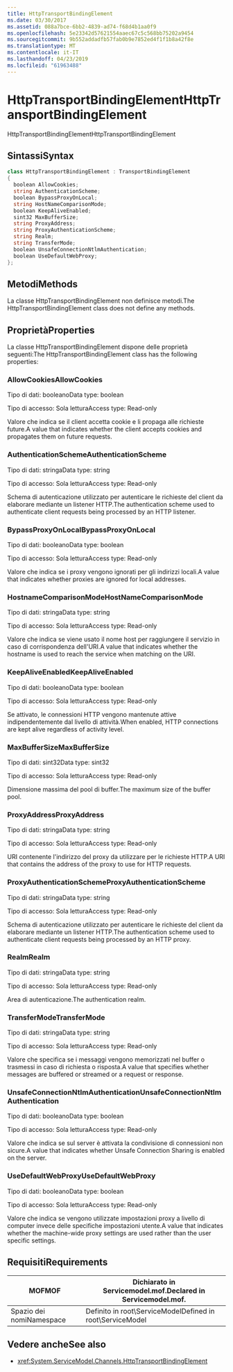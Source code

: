 ```yaml
---
title: HttpTransportBindingElement
ms.date: 03/30/2017
ms.assetid: 088a7bce-6bb2-4839-ad74-f68d4b1aa0f9
ms.openlocfilehash: 5e23342d57621554aaec67c5c568bb75202a9454
ms.sourcegitcommit: 9b552addadfb57fab0b9e7852ed4f1f1b8a42f8e
ms.translationtype: MT
ms.contentlocale: it-IT
ms.lasthandoff: 04/23/2019
ms.locfileid: "61963488"
---
```

# <a name="httptransportbindingelement"></a><span data-ttu-id="181c7-102">HttpTransportBindingElement</span><span class="sxs-lookup"><span data-stu-id="181c7-102">HttpTransportBindingElement</span></span>
<span data-ttu-id="181c7-103">HttpTransportBindingElement</span><span class="sxs-lookup"><span data-stu-id="181c7-103">HttpTransportBindingElement</span></span>  
  
## <a name="syntax"></a><span data-ttu-id="181c7-104">Sintassi</span><span class="sxs-lookup"><span data-stu-id="181c7-104">Syntax</span></span>  
  
```csharp
class HttpTransportBindingElement : TransportBindingElement  
{  
  boolean AllowCookies;  
  string AuthenticationScheme;  
  boolean BypassProxyOnLocal;  
  string HostNameComparisonMode;  
  boolean KeepAliveEnabled;  
  sint32 MaxBufferSize;  
  string ProxyAddress;  
  string ProxyAuthenticationScheme;  
  string Realm;  
  string TransferMode;  
  boolean UnsafeConnectionNtlmAuthentication;  
  boolean UseDefaultWebProxy;  
};  
```  
  
## <a name="methods"></a><span data-ttu-id="181c7-105">Metodi</span><span class="sxs-lookup"><span data-stu-id="181c7-105">Methods</span></span>  
 <span data-ttu-id="181c7-106">La classe HttpTransportBindingElement non definisce metodi.</span><span class="sxs-lookup"><span data-stu-id="181c7-106">The HttpTransportBindingElement class does not define any methods.</span></span>  
  
## <a name="properties"></a><span data-ttu-id="181c7-107">Proprietà</span><span class="sxs-lookup"><span data-stu-id="181c7-107">Properties</span></span>  
 <span data-ttu-id="181c7-108">La classe HttpTransportBindingElement dispone delle proprietà seguenti:</span><span class="sxs-lookup"><span data-stu-id="181c7-108">The HttpTransportBindingElement class has the following properties:</span></span>  
  
### <a name="allowcookies"></a><span data-ttu-id="181c7-109">AllowCookies</span><span class="sxs-lookup"><span data-stu-id="181c7-109">AllowCookies</span></span>  
 <span data-ttu-id="181c7-110">Tipo di dati: booleano</span><span class="sxs-lookup"><span data-stu-id="181c7-110">Data type: boolean</span></span>  
  
 <span data-ttu-id="181c7-111">Tipo di accesso: Sola lettura</span><span class="sxs-lookup"><span data-stu-id="181c7-111">Access type: Read-only</span></span>  
  
 <span data-ttu-id="181c7-112">Valore che indica se il client accetta cookie e li propaga alle richieste future.</span><span class="sxs-lookup"><span data-stu-id="181c7-112">A value that indicates whether the client accepts cookies and propagates them on future requests.</span></span>  
  
### <a name="authenticationscheme"></a><span data-ttu-id="181c7-113">AuthenticationScheme</span><span class="sxs-lookup"><span data-stu-id="181c7-113">AuthenticationScheme</span></span>  
 <span data-ttu-id="181c7-114">Tipo di dati: stringa</span><span class="sxs-lookup"><span data-stu-id="181c7-114">Data type: string</span></span>  
  
 <span data-ttu-id="181c7-115">Tipo di accesso: Sola lettura</span><span class="sxs-lookup"><span data-stu-id="181c7-115">Access type: Read-only</span></span>  
  
 <span data-ttu-id="181c7-116">Schema di autenticazione utilizzato per autenticare le richieste del client da elaborare mediante un listener HTTP.</span><span class="sxs-lookup"><span data-stu-id="181c7-116">The authentication scheme used to authenticate client requests being processed by an HTTP listener.</span></span>  
  
### <a name="bypassproxyonlocal"></a><span data-ttu-id="181c7-117">BypassProxyOnLocal</span><span class="sxs-lookup"><span data-stu-id="181c7-117">BypassProxyOnLocal</span></span>  
 <span data-ttu-id="181c7-118">Tipo di dati: booleano</span><span class="sxs-lookup"><span data-stu-id="181c7-118">Data type: boolean</span></span>  
  
 <span data-ttu-id="181c7-119">Tipo di accesso: Sola lettura</span><span class="sxs-lookup"><span data-stu-id="181c7-119">Access type: Read-only</span></span>  
  
 <span data-ttu-id="181c7-120">Valore che indica se i proxy vengono ignorati per gli indirizzi locali.</span><span class="sxs-lookup"><span data-stu-id="181c7-120">A value that indicates whether proxies are ignored for local addresses.</span></span>  
  
### <a name="hostnamecomparisonmode"></a><span data-ttu-id="181c7-121">HostnameComparisonMode</span><span class="sxs-lookup"><span data-stu-id="181c7-121">HostNameComparisonMode</span></span>  
 <span data-ttu-id="181c7-122">Tipo di dati: stringa</span><span class="sxs-lookup"><span data-stu-id="181c7-122">Data type: string</span></span>  
  
 <span data-ttu-id="181c7-123">Tipo di accesso: Sola lettura</span><span class="sxs-lookup"><span data-stu-id="181c7-123">Access type: Read-only</span></span>  
  
 <span data-ttu-id="181c7-124">Valore che indica se viene usato il nome host per raggiungere il servizio in caso di corrispondenza dell'URI.</span><span class="sxs-lookup"><span data-stu-id="181c7-124">A value that indicates whether the hostname is used to reach the service when matching on the URI.</span></span>  
  
### <a name="keepaliveenabled"></a><span data-ttu-id="181c7-125">KeepAliveEnabled</span><span class="sxs-lookup"><span data-stu-id="181c7-125">KeepAliveEnabled</span></span>  
 <span data-ttu-id="181c7-126">Tipo di dati: booleano</span><span class="sxs-lookup"><span data-stu-id="181c7-126">Data type: boolean</span></span>  
  
 <span data-ttu-id="181c7-127">Tipo di accesso: Sola lettura</span><span class="sxs-lookup"><span data-stu-id="181c7-127">Access type: Read-only</span></span>  
  
 <span data-ttu-id="181c7-128">Se attivato, le connessioni HTTP vengono mantenute attive indipendentemente dal livello di attività.</span><span class="sxs-lookup"><span data-stu-id="181c7-128">When enabled, HTTP connections are kept alive regardless of activity level.</span></span>  
  
### <a name="maxbuffersize"></a><span data-ttu-id="181c7-129">MaxBufferSize</span><span class="sxs-lookup"><span data-stu-id="181c7-129">MaxBufferSize</span></span>  
 <span data-ttu-id="181c7-130">Tipo di dati: sint32</span><span class="sxs-lookup"><span data-stu-id="181c7-130">Data type: sint32</span></span>  
  
 <span data-ttu-id="181c7-131">Tipo di accesso: Sola lettura</span><span class="sxs-lookup"><span data-stu-id="181c7-131">Access type: Read-only</span></span>  
  
 <span data-ttu-id="181c7-132">Dimensione massima del pool di buffer.</span><span class="sxs-lookup"><span data-stu-id="181c7-132">The maximum size of the buffer pool.</span></span>  
  
### <a name="proxyaddress"></a><span data-ttu-id="181c7-133">ProxyAddress</span><span class="sxs-lookup"><span data-stu-id="181c7-133">ProxyAddress</span></span>  
 <span data-ttu-id="181c7-134">Tipo di dati: stringa</span><span class="sxs-lookup"><span data-stu-id="181c7-134">Data type: string</span></span>  
  
 <span data-ttu-id="181c7-135">Tipo di accesso: Sola lettura</span><span class="sxs-lookup"><span data-stu-id="181c7-135">Access type: Read-only</span></span>  
  
 <span data-ttu-id="181c7-136">URI contenente l'indirizzo del proxy da utilizzare per le richieste HTTP.</span><span class="sxs-lookup"><span data-stu-id="181c7-136">A URI that contains the address of the proxy to use for HTTP requests.</span></span>  
  
### <a name="proxyauthenticationscheme"></a><span data-ttu-id="181c7-137">ProxyAuthenticationScheme</span><span class="sxs-lookup"><span data-stu-id="181c7-137">ProxyAuthenticationScheme</span></span>  
 <span data-ttu-id="181c7-138">Tipo di dati: stringa</span><span class="sxs-lookup"><span data-stu-id="181c7-138">Data type: string</span></span>  
  
 <span data-ttu-id="181c7-139">Tipo di accesso: Sola lettura</span><span class="sxs-lookup"><span data-stu-id="181c7-139">Access type: Read-only</span></span>  
  
 <span data-ttu-id="181c7-140">Schema di autenticazione utilizzato per autenticare le richieste del client da elaborare mediante un listener HTTP.</span><span class="sxs-lookup"><span data-stu-id="181c7-140">The authentication scheme used to authenticate client requests being processed by an HTTP proxy.</span></span>  
  
### <a name="realm"></a><span data-ttu-id="181c7-141">Realm</span><span class="sxs-lookup"><span data-stu-id="181c7-141">Realm</span></span>  
 <span data-ttu-id="181c7-142">Tipo di dati: stringa</span><span class="sxs-lookup"><span data-stu-id="181c7-142">Data type: string</span></span>  
  
 <span data-ttu-id="181c7-143">Tipo di accesso: Sola lettura</span><span class="sxs-lookup"><span data-stu-id="181c7-143">Access type: Read-only</span></span>  
  
 <span data-ttu-id="181c7-144">Area di autenticazione.</span><span class="sxs-lookup"><span data-stu-id="181c7-144">The authentication realm.</span></span>  
  
### <a name="transfermode"></a><span data-ttu-id="181c7-145">TransferMode</span><span class="sxs-lookup"><span data-stu-id="181c7-145">TransferMode</span></span>  
 <span data-ttu-id="181c7-146">Tipo di dati: stringa</span><span class="sxs-lookup"><span data-stu-id="181c7-146">Data type: string</span></span>  
  
 <span data-ttu-id="181c7-147">Tipo di accesso: Sola lettura</span><span class="sxs-lookup"><span data-stu-id="181c7-147">Access type: Read-only</span></span>  
  
 <span data-ttu-id="181c7-148">Valore che specifica se i messaggi vengono memorizzati nel buffer o trasmessi in caso di richiesta o risposta.</span><span class="sxs-lookup"><span data-stu-id="181c7-148">A value that specifies whether messages are buffered or streamed or a request or response.</span></span>  
  
### <a name="unsafeconnectionntlmauthentication"></a><span data-ttu-id="181c7-149">UnsafeConnectionNtlmAuthentication</span><span class="sxs-lookup"><span data-stu-id="181c7-149">UnsafeConnectionNtlmAuthentication</span></span>  
 <span data-ttu-id="181c7-150">Tipo di dati: booleano</span><span class="sxs-lookup"><span data-stu-id="181c7-150">Data type: boolean</span></span>  
  
 <span data-ttu-id="181c7-151">Tipo di accesso: Sola lettura</span><span class="sxs-lookup"><span data-stu-id="181c7-151">Access type: Read-only</span></span>  
  
 <span data-ttu-id="181c7-152">Valore che indica se sul server è attivata la condivisione di connessioni non sicure.</span><span class="sxs-lookup"><span data-stu-id="181c7-152">A value that indicates whether Unsafe Connection Sharing is enabled on the server.</span></span>  
  
### <a name="usedefaultwebproxy"></a><span data-ttu-id="181c7-153">UseDefaultWebProxy</span><span class="sxs-lookup"><span data-stu-id="181c7-153">UseDefaultWebProxy</span></span>  
 <span data-ttu-id="181c7-154">Tipo di dati: booleano</span><span class="sxs-lookup"><span data-stu-id="181c7-154">Data type: boolean</span></span>  
  
 <span data-ttu-id="181c7-155">Tipo di accesso: Sola lettura</span><span class="sxs-lookup"><span data-stu-id="181c7-155">Access type: Read-only</span></span>  
  
 <span data-ttu-id="181c7-156">Valore che indica se vengono utilizzate impostazioni proxy a livello di computer invece delle specifiche impostazioni utente.</span><span class="sxs-lookup"><span data-stu-id="181c7-156">A value that indicates whether the machine-wide proxy settings are used rather than the user specific settings.</span></span>  
  
## <a name="requirements"></a><span data-ttu-id="181c7-157">Requisiti</span><span class="sxs-lookup"><span data-stu-id="181c7-157">Requirements</span></span>  
  
|<span data-ttu-id="181c7-158">MOF</span><span class="sxs-lookup"><span data-stu-id="181c7-158">MOF</span></span>|<span data-ttu-id="181c7-159">Dichiarato in Servicemodel.mof.</span><span class="sxs-lookup"><span data-stu-id="181c7-159">Declared in Servicemodel.mof.</span></span>|  
|---------|-----------------------------------|  
|<span data-ttu-id="181c7-160">Spazio dei nomi</span><span class="sxs-lookup"><span data-stu-id="181c7-160">Namespace</span></span>|<span data-ttu-id="181c7-161">Definito in root\ServiceModel</span><span class="sxs-lookup"><span data-stu-id="181c7-161">Defined in root\ServiceModel</span></span>|  
  
## <a name="see-also"></a><span data-ttu-id="181c7-162">Vedere anche</span><span class="sxs-lookup"><span data-stu-id="181c7-162">See also</span></span>

- <xref:System.ServiceModel.Channels.HttpTransportBindingElement>
